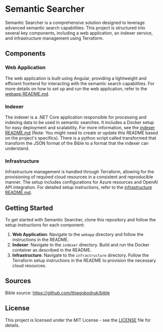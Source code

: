 # Semantic Searcher

Semantic Searcher is a comprehensive solution designed to leverage advanced semantic search capabilities. This project is structured into several key components, including a web application, an indexer service, and infrastructure management using Terraform.

## Components

### Web Application

The web application is built using Angular, providing a lightweight and efficient frontend for interacting with the semantic search capabilities. For more details on how to set up and run the web application, refer to the [webapp README.md](webapp/README.md).

### Indexer

The indexer is a .NET Core application responsible for processing and indexing data to be used in semantic searches. It includes a Docker setup for easy deployment and scalability. For more information, see the [indexer README.md](indexer/README.md) (Note: You might need to create or update this README based on the project's specifics). There is a python script called transformed that transform the JSON format of the Bible to a format that the indexer can understand.

### Infrastructure

Infrastructure management is handled through Terraform, allowing for the provisioning of required cloud resources in a consistent and reproducible manner. The setup includes configurations for Azure resources and OpenAI API integration. For detailed setup instructions, refer to the [infrastructure README.md](infrastructure/README.md).

## Getting Started

To get started with Semantic Searcher, clone this repository and follow the setup instructions for each component:

1. **Web Application**: Navigate to the `webapp` directory and follow the instructions in the README.
2. **Indexer**: Navigate to the `indexer` directory. Build and run the Docker container as described in the README.
3. **Infrastructure**: Navigate to the `infrastructure` directory. Follow the Terraform setup instructions in the README to provision the necessary cloud resources.

## Sources

Bible source: <https://github.com/thiagobodruk/bible>

## License

This project is licensed under the MIT License - see the [LICENSE](LICENSE) file for details.
